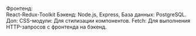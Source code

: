 Фронтенд:<br/>
React-Redux-Toolkit
Бэкенд:
Node.js, Express, 
База данных:
PostgreSQL.
Доп:
CSS-модули: Для стилизации компонентов.
Fetch: Для выполнения HTTP-запросов с фронтенда на бэкенд.
